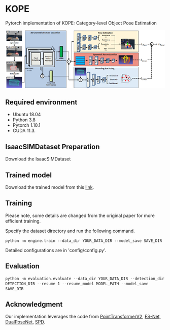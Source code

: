 # KOPE
Pytorch implementation of KOPE: Category-level Object Pose Estimation 

![pipeline](pic/pipeline.png)

## Required environment

- Ubuntu 18.04
- Python 3.8 
- Pytorch 1.10.1
- CUDA 11.3.
 

## IsaacSIMDataset Preparation
Download the IsaacSIMDataset


## Trained model
Download the trained model from this [link](https://drive.google.com/file/d/1V3kkJNHAkr5ZiBO-pxNeujDUA--GRfT7/view?usp=sharing).

## Training
Please note, some details are changed from the original paper for more efficient training. 

Specify the dataset directory and run the following command.
```shell
python -m engine.train --data_dir YOUR_DATA_DIR --model_save SAVE_DIR
```

Detailed configurations are in 'config/config.py'.

## Evaluation
```shell
python -m evaluation.evaluate --data_dir YOUR_DATA_DIR --detection_dir DETECTION_DIR --resume 1 --resume_model MODEL_PATH --model_save SAVE_DIR
```


## Acknowledgment
Our implementation leverages the code from [PointTransformerV2](https://github.com/PointTransformerV2), [FS-Net](https://github.com/DC1991/FS_Net),
[DualPoseNet](https://github.com/Gorilla-Lab-SCUT/DualPoseNet), [SPD](https://github.com/mentian/object-deformnet).

